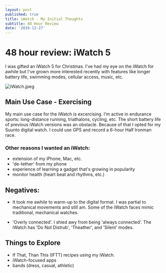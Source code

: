 ```yaml
---
layout: post
published: true
title: iWatch - My Initial Thoughts
subtitle: 48 Hour Review
date: '2019-12-27'
---
```

# 48 hour review: iWatch 5

I was gifted an iWatch 5 for Christmas. I've had my eye on the iWatch for awhile but I've grown more interested recently with features like longer battery life, swimming modes, cellular access, music, etc.

![iWatch.jpeg]({{site.baseurl}}/img/iWatch.jpeg)


## Main Use Case - Exercising

My main use case for the iWatch is excercising. I'm active in endurance sports: long-distance running, triathalons, cycling, etc. The short battery life of previous iWatch versions was an obstacle. Because of that I opted for my Suunto digital watch. I could use GPS and record a 6-hour Half Ironman race.

### Other reasons I wanted an iWatch:

- extension of my iPhone, Mac, etc.
- 'de-tether' from my phone
- experience of learning a gadget that's growing in popularity
- monitor health (heart beat and rhythms, etc.) 

## Negatives:

- It took me awhile to warm-up to the digital format. I was partial to mechanical movements and still am. Some of the iWatch faces mimic traditional, mechanical watches. 

- 'Overly connected'. I shied awy from being 'always connected'. The iWatch has 'Do Not Distrub', 'Theather', and 'Silent' modes.

## Things to Explore

- If That, Than This (IFTT) recipes using my iWatch. 
- iWatch-focused apps
- bands (dress, casual, athletic)



